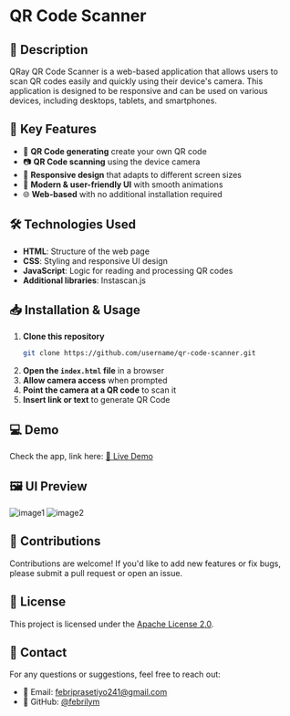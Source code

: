 # QR Code Scanner

## 📌 Description
QRay QR Code Scanner is a web-based application that allows users to scan QR codes easily and quickly using their device's camera. This application is designed to be responsive and can be used on various devices, including desktops, tablets, and smartphones.

## 🚀 Key Features
- 📝 **QR Code generating** create your own QR code
- 📷 **QR Code scanning** using the device camera
- 📱 **Responsive design** that adapts to different screen sizes
- 🎨 **Modern & user-friendly UI** with smooth animations
- 🌐 **Web-based** with no additional installation required

## 🛠️ Technologies Used
- **HTML**: Structure of the web page
- **CSS**: Styling and responsive UI design
- **JavaScript**: Logic for reading and processing QR codes
- **Additional libraries**: Instascan.js

## 📥 Installation & Usage
1. **Clone this repository**
   ```bash
   git clone https://github.com/username/qr-code-scanner.git
   ```
2. **Open the `index.html` file** in a browser
3. **Allow camera access** when prompted
4. **Point the camera at a QR code** to scan it
4. **Insert link or text** to generate QR Code

## 💻 Demo
Check the app, link here:
[🔗 Live Demo](https://qray-scanner.pages.dev/)

## 🖼️ UI Preview
![image1](https://github.com/user-attachments/assets/cac3696f-6b3d-466e-97eb-caa645bd5b1c)
![image2](https://github.com/user-attachments/assets/4a7bd5d9-c615-4c03-bef7-8791c6c1c1a5)

## 🤝 Contributions
Contributions are welcome! If you'd like to add new features or fix bugs, please submit a pull request or open an issue.

## 📜 License
This project is licensed under the [Apache License 2.0](LICENSE).

## 📩 Contact
For any questions or suggestions, feel free to reach out:
- 📧 Email: febriprasetiyo241@gmail.com
- 🔗 GitHub: [@febrilym](https://github.com/febrilym/)
